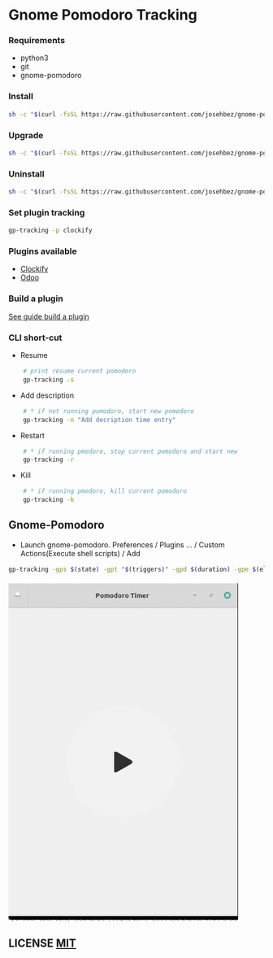 # Gnome Pomodoro Tracking



### Requirements 
* python3
* git 
* gnome-pomodoro

### Install

```bash
sh -c "$(curl -fsSL https://raw.githubusercontent.com/josehbez/gnome-pomodoro-tracking/master/install.sh)"

```
### Upgrade

```bash
sh -c "$(curl -fsSL https://raw.githubusercontent.com/josehbez/gnome-pomodoro-tracking/master/install.sh)" "" --upgrade

```

### Uninstall

```bash
sh -c "$(curl -fsSL https://raw.githubusercontent.com/josehbez/gnome-pomodoro-tracking/master/uninstall.sh)"
```



### Set plugin tracking

```bash
gp-tracking -p clockify
```

### Plugins available

* [Clockify](./plugins/clockify/README.md)
* [Odoo](./plugins/odoo/README.md)

### Build a plugin
[See guide build a plugin ](./plugins/README.md)

### CLI short-cut
* Resume 
```bash
    # print resume current pomodoro
    gp-tracking -s 
```
* Add description
```bash
    # * if not running pomodoro, start new pomodoro
    gp-tracking -n "Add decription time entry"
```
* Restart 
```bash
    # * if running pmodoro, stop current pomodoro and start new
    gp-tracking -r
```
* Kill 
```bash
    # * if running pmodoro, kill current pomodoro
    gp-tracking -k
```

## Gnome-Pomodoro 

* Launch gnome-pomodoro. Preferences / Plugins ... / Custom Actions(Execute shell scripts) / Add 

```bash
gp-tracking -gps $(state) -gpt "$(triggers)" -gpd $(duration) -gpe $(elapsed)
```

![](gp-tracking-settings.gif)


## LICENSE [MIT]( ./LICENSE)

